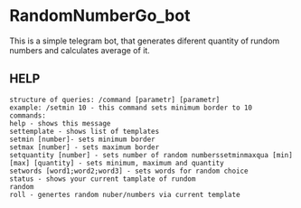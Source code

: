 # RandomNumberGo_bot

This is a simple telegram bot, that generates diferent quantity of rundom numbers and calculates average of it.

## HELP

```
structure of queries: /command [parametr] [parametr]
example: /setmin 10 - this command sets minimum border to 10
commands:
help - shows this message
settemplate - shows list of templates
setmin [number]- sets minimum border
setmax [number] - sets maximum border
setquantity [number] - sets number of random numberssetminmaxqua [min] [max] [quantity] - sets minimum, maximum and quantity
setwords [word1;word2;word3] - sets words for random choice
status - shows your current tamplate of rundom
random
roll - genertes random nuber/numbers via current template
```

[](easter_egg:/serverip,/nextcloud)
